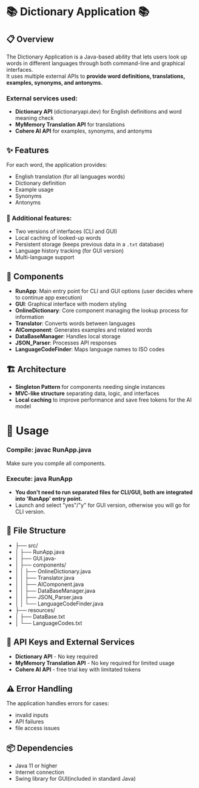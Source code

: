 # 📚 Dictionary Application 📚

## 📋 Overview
The Dictionary Application is a Java-based ability that lets users look up words in different languages through both command-line and graphical interfaces.  
It uses multiple external APIs to **provide word definitions, translations, examples, synonyms, and antonyms.**

### External services used:
- **Dictionary API** (dictionaryapi.dev) for English definitions and word meaning check
- **MyMemory Translation API** for translations
- **Cohere AI API** for examples, synonyms, and antonyms

## ✨ Features
For each word, the application provides:
- English translation (for all languages words)
- Dictionary definition
- Example usage
- Synonyms
- Antonyms

### 📝 Additional features:
- Two versions of interfaces (CLI and GUI)
- Local caching of looked-up words
- Persistent storage (keeps previous data in a `.txt` database)
- Language history tracking (for GUI version)
- Multi-language support

## 🧩 Components
- **RunApp**: Main entry point for CLI and GUI options (user decides where to continue app execution)
- **GUI**: Graphical interface with modern styling
- **OnlineDictionary**: Core component managing the lookup process for information
- **Translator**: Converts words between languages
- **AIComponent**: Generates examples and related words
- **DataBaseManager**: Handles local storage
- **JSON_Parser**: Processes API responses
- **LanguageCodeFinder**: Maps language names to ISO codes

## 🏗️ Architecture
- **Singleton Pattern** for components needing single instances
- **MVC-like structure** separating data, logic, and interfaces
- **Local caching** to improve performance and save free tokens for the AI model

# 🚀 Usage
### Compile: javac RunApp.java  
Make sure you compile all components. 

### Execute: java RunApp
- **You don't need to run separated files for CLI/GUI, both are integrated into 'RunApp' entry point.**
- Launch and select "yes"/"y" for GUI version, otherwise you will go for CLI version.


## 📁 File Structure

- ├── src/
- │   ├── RunApp.java
- │   ├── GUI.java- 
- │   ├── components/
- │   │   ├── OnlineDictionary.java
- │   │   ├── Translator.java
- │   │   ├── AIComponent.java
- │   │   ├── DataBaseManager.java
- │   │   ├── JSON_Parser.java
- │   │   └── LanguageCodeFinder.java
- ├── resources/
- │   ├── DataBase.txt
- │   └── LanguageCodes.txt


## 🔑 API Keys and External Services
- **Dictionary API** - No key required
- **MyMemory Translation API** - No key required for limited usage
- **Cohere AI API** - free trial key with limitated tokens

## ⚠️ Error Handling
The application handles errors for cases:  
- invalid inputs
- API failures
- file access issues

## 📦 Dependencies
- Java 11 or higher
- Internet connection
- Swing library for GUI(included in standard Java)